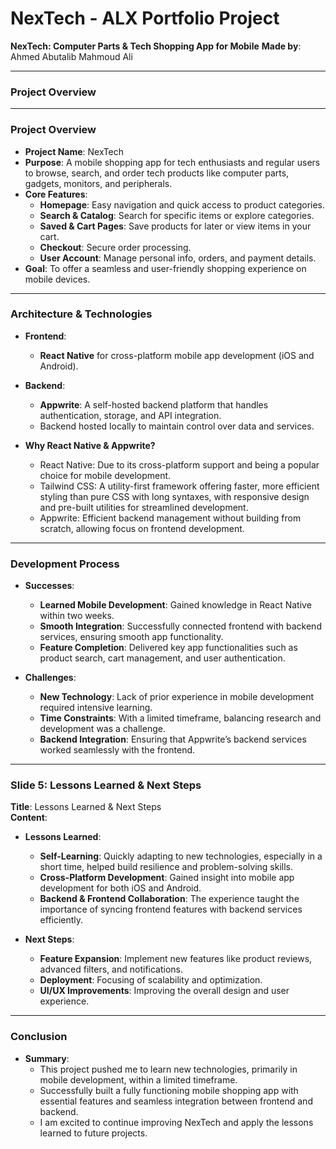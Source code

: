 


# **NexTech - ALX Portfolio Project** 
**NexTech: Computer Parts & Tech Shopping App for Mobile**
**Made by**: Ahmed Abutalib Mahmoud Ali  



---
### **Project Overview** 



---
### **Project Overview**  
- **Project Name**: NexTech  
- **Purpose**: A mobile shopping app for tech enthusiasts and regular users to browse, search, and order tech products like computer parts, gadgets, monitors, and peripherals.  
- **Core Features**:  
  - **Homepage**: Easy navigation and quick access to product categories.  
  - **Search & Catalog**: Search for specific items or explore categories.  
  - **Saved & Cart Pages**: Save products for later or view items in your cart.  
  - **Checkout**: Secure order processing.  
  - **User Account**: Manage personal info, orders, and payment details.  
- **Goal**: To offer a seamless and user-friendly shopping experience on mobile devices.  

---

### **Architecture & Technologies**  
- **Frontend**:  
  - **React Native** for cross-platform mobile app development (iOS and Android).  
- **Backend**:  
  - **Appwrite**: A self-hosted backend platform that handles authentication, storage, and API integration.  
  - Backend hosted locally to maintain control over data and services.  
  
- **Why React Native & Appwrite?**
  - React Native: Due to its cross-platform support and being a popular choice for mobile development.
  - Tailwind CSS: A utility-first framework offering faster, more efficient styling than pure CSS with long syntaxes, with responsive design and pre-built utilities for streamlined development.
  - Appwrite: Efficient backend management without building from scratch, allowing focus on frontend development.

---

### **Development Process**  
- **Successes**:  
  - **Learned Mobile Development**: Gained knowledge in React Native within two weeks.  
  - **Smooth Integration**: Successfully connected frontend with backend services, ensuring smooth app functionality.  
  - **Feature Completion**: Delivered key app functionalities such as product search, cart management, and user authentication.  

- **Challenges**:  
  - **New Technology**: Lack of prior experience in mobile development required intensive learning.  
  - **Time Constraints**: With a limited timeframe, balancing research and development was a challenge.  
  - **Backend Integration**: Ensuring that Appwrite’s backend services worked seamlessly with the frontend.  


---

### **Slide 5: Lessons Learned & Next Steps**  
**Title**: Lessons Learned & Next Steps  
**Content**:  
- **Lessons Learned**:  
  - **Self-Learning**: Quickly adapting to new technologies, especially in a short time, helped build resilience and problem-solving skills.  
  - **Cross-Platform Development**: Gained insight into mobile app development for both iOS and Android.  
  - **Backend & Frontend Collaboration**: The experience taught the importance of syncing frontend features with backend services efficiently.  
  
- **Next Steps**:  
  - **Feature Expansion**: Implement new features like product reviews, advanced filters, and notifications.  
  - **Deployment**: Focusing of scalability and optimization.  
  - **UI/UX Improvements**: Improving the overall design and user experience.

---

### **Conclusion**  
- **Summary**:  
  - This project pushed me to learn new technologies, primarily in mobile development, within a limited timeframe.  
  - Successfully built a fully functioning mobile shopping app with essential features and seamless integration between frontend and backend.  
  - I am excited to continue improving NexTech and apply the lessons learned to future projects.  
